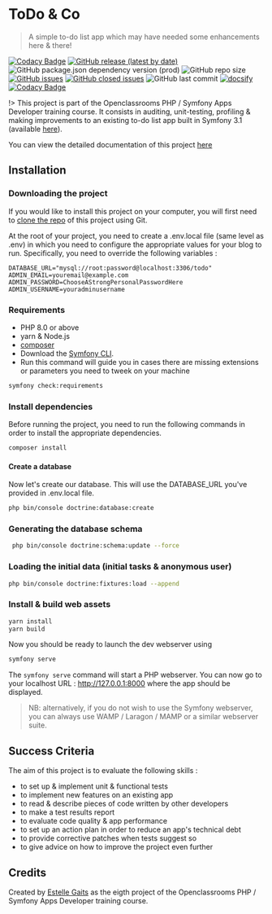 # ToDo & Co

> A simple to-do list app which may have needed some enhancements here & there!

[![Codacy Badge](https://app.codacy.com/project/badge/Grade/30d28b33b7fd4fbb92d0a523cff172eb)](https://www.codacy.com/gh/EstelleMyddleware/todo/dashboard?utm_source=github.com&amp;utm_medium=referral&amp;utm_content=EstelleMyddleware/todo&amp;utm_campaign=Badge_Grade)
[![GitHub release (latest by date)](https://img.shields.io/github/v/release/EstelleMyddleware/todo)](https://github.com/EstelleMyddleware/todo)
![GitHub package.json dependency version (prod)](https://img.shields.io/github/package-json/dependency-version/EstelleMyddleware/todo/bootstrap)
![GitHub repo size](https://img.shields.io/github/repo-size/EstelleMyddleware/todo)
[![GitHub issues](https://img.shields.io/github/issues/EstelleMyddleware/todo)](https://github.com/EstelleMyddleware/todo/issues)
[![GitHub closed issues](https://img.shields.io/github/issues-closed/EstelleMyddleware/todo)](https://github.com/EstelleMyddleware/todo/issues?q=is%3Aissue+is%3Aclosed)
![GitHub last commit](https://img.shields.io/github/last-commit/EstelleMyddleware/todo)
[![docsify](https://img.shields.io/badge/documented%20with-docsify-cc00ff.svg)](https://docsify.js.org/)
[![Codacy Badge](https://app.codacy.com/project/badge/Coverage/def1dc4a68e847998365282ad9e8b3ee)](https://www.codacy.com/gh/EstelleMyddleware/todo/dashboard?utm_source=github.com&utm_medium=referral&utm_content=EstelleMyddleware/todo&utm_campaign=Badge_Coverage)

!> This project is part of the Openclassrooms PHP / Symfony Apps Developer training course. It consists in auditing, 
unit-testing, profiling & making improvements to an existing to-do list app built in Symfony 3.1 
(available [here](https://github.com/saro0h/projet8-TodoList)).

You can view the detailed documentation of this project [here](https://estellemyddleware.github.io/todo/)

## Installation

### Downloading the project

If you would like to install this project on your computer, you will first need to [clone the repo](https://github.com/EstelleMyddleware/snowtricks) of this project using Git.

At the root of your project, you need to create a .env.local file (same level as .env) in which you need to configure the 
appropriate values for your blog to run. Specifically, you need to override the following variables :

```text
DATABASE_URL="mysql://root:password@localhost:3306/todo"
ADMIN_EMAIL=youremail@example.com
ADMIN_PASSWORD=ChooseAStrongPersonalPasswordHere
ADMIN_USERNAME=youradminusername
 ```

### Requirements

* PHP 8.0 or above
* yarn & Node.js
* [composer](https://getcomposer.org/download/)
* Download the [Symfony CLI](https://symfony.com/download).
* Run this command will guide you in cases there are missing extensions or parameters you need to tweek on your machine

```bash
symfony check:requirements  
```

### Install dependencies

Before running the project, you need to run the following commands in order to install the appropriate dependencies.

```bash
composer install
```

#### Create a database

Now let's create our database. This will use the DATABASE_URL you've provided in .env.local file.

```bash
php bin/console doctrine:database:create
```

### Generating the database schema

```bash
 php bin/console doctrine:schema:update --force
 ```

### Loading the initial data (initial tasks & anonymous user)

```bash
php bin/console doctrine:fixtures:load --append
```

### Install & build web assets

```bash
yarn install
yarn build
```

Now you should be ready to launch the dev webserver using

```bash
symfony serve
```

The ```symfony serve``` command will start a PHP webserver.
You can now go to your localhost URL : <http://127.0.0.1:8000> where the app should be displayed.

>NB: alternatively, if you do not wish to use the Symfony webserver, you can always use WAMP / Laragon / MAMP or a similar webserver suite.

## Success Criteria

The aim of this project is to evaluate the following skills :

- to set up & implement unit & functional tests
- to implement new features on an existing app 
- to read & describe pieces of code written by other developers
- to make a test results report
- to evaluate code quality & app performance
- to set up an action plan in order to reduce an app's technical debt
- to provide corrective patches when tests suggest so
- to give advice on how to improve the project even further

## Credits

Created by [Estelle Gaits](http://estellegaits.fr) as the eigth project of the Openclassrooms PHP / Symfony Apps Developer training course.
